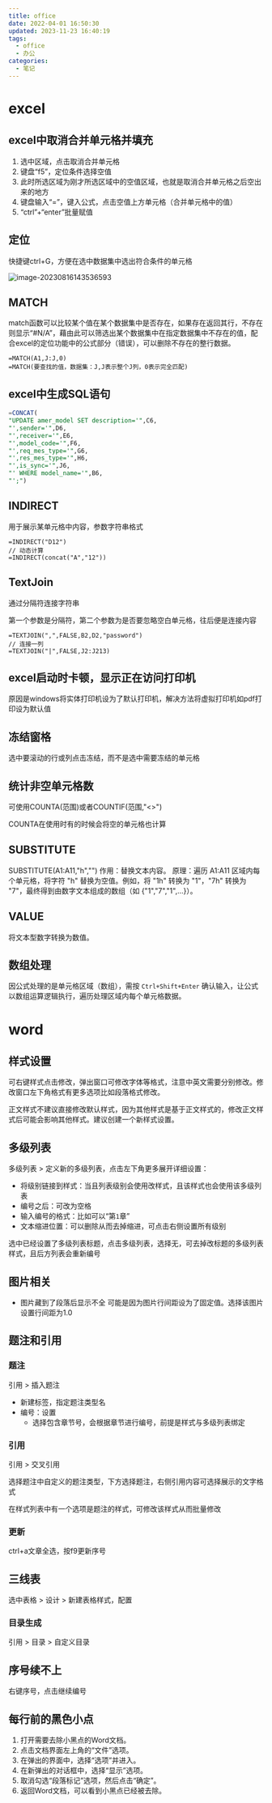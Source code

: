 ```yaml
---
title: office
date: 2022-04-01 16:50:30
updated: 2023-11-23 16:40:19
tags:
  - office
  - 办公
categories:
  - 笔记
---
```


# excel

## excel中取消合并单元格并填充

1. 选中区域，点击取消合并单元格
2. 键盘“f5”，定位条件选择空值
3. 此时所选区域为刚才所选区域中的空值区域，也就是取消合并单元格之后空出来的地方
4. 键盘输入“=”，键入公式，点击空值上方单元格（合并单元格中的值）
5. “ctrl”+“enter”批量赋值

## 定位

快捷键ctrl+G，方便在选中数据集中选出符合条件的单元格

![image-20230816143536593](office/image-20230816143536593.png)

## MATCH

match函数可以比较某个值在某个数据集中是否存在，如果存在返回其行，不存在则显示“#N/A”，藉由此可以筛选出某个数据集中在指定数据集中不存在的值，配合excel的定位功能中的公式部分（错误），可以删除不存在的整行数据。

```
=MATCH(A1,J:J,0)
=MATCH(要查找的值，数据集：J,J表示整个J列，0表示完全匹配)
```

## excel中生成SQL语句

```sql
=CONCAT(
"UPDATE amer_model SET description='",C6,
"',sender='",D6,
"',receiver='",E6,
"',model_code='",F6,
"',req_mes_type='",G6,
"',res_mes_type='",H6,
"',is_sync='",J6,
"' WHERE model_name='",B6,
"';")
```

## INDIRECT

用于展示某单元格中内容，参数字符串格式

```
=INDIRECT("D12")
// 动态计算
=INDIRECT(concat("A","12"))
```

## TextJoin

通过分隔符连接字符串

第一个参数是分隔符，第二个参数为是否要忽略空白单元格，往后便是连接内容

```
=TEXTJOIN(",",FALSE,B2,D2,"password")
// 连接一列
=TEXTJOIN("|",FALSE,J2:J213)
```

## excel启动时卡顿，显示正在访问打印机

原因是windows将实体打印机设为了默认打印机，解决方法将虚拟打印机如pdf打印设为默认值

## 冻结窗格

选中要滚动的行或列点击冻结，而不是选中需要冻结的单元格

## 统计非空单元格数

可使用COUNTA(范围)或者COUNTIF(范围,"<>")

COUNTA在使用时有的时候会将空的单元格也计算

## SUBSTITUTE

SUBSTITUTE(A1:A11,"h","")
作用：替换文本内容。
原理：遍历 A1:A11 区域内每个单元格，将字符 "h" 替换为空值。例如，将 "1h" 转换为 "1"，"7h" 转换为 "7"，最终得到由数字文本组成的数组（如 {"1","7","1",...}）。

## VALUE

将文本型数字转换为数值。

## 数组处理

因公式处理的是单元格区域（数组），需按 `Ctrl+Shift+Enter` 确认输入，让公式以数组运算逻辑执行，遍历处理区域内每个单元格数据。

# word

## 样式设置

可右键样式点击修改，弹出窗口可修改字体等格式，注意中英文需要分别修改。修改窗口左下角格式有更多选项比如段落格式修改。

正文样式不建议直接修改默认样式，因为其他样式是基于正文样式的，修改正文样式后可能会影响其他样式。建议创建一个新样式设置。

## 多级列表

多级列表 > 定义新的多级列表，点击左下角更多展开详细设置：

- 将级别链接到样式：当且列表级别会使用改样式，且该样式也会使用该多级列表
- 编号之后：可改为空格
- 输入编号的格式：比如可以“第`1`章”
- 文本缩进位置：可以删除从而去掉缩进，可点击右侧设置所有级别

选中已经设置了多级列表标题，点击多级列表，选择无，可去掉改标题的多级列表样式，且后方列表会重新编号

## 图片相关

- 图片藏到了段落后显示不全
    可能是因为图片行间距设为了固定值。选择该图片设置行间距为1.0

## 题注和引用

### 题注

引用 > 插入题注

- 新建标签，指定题注类型名
- 编号：设置
    - 选择包含章节号，会根据章节进行编号，前提是样式与多级列表绑定

### 引用

引用 > 交叉引用

选择题注中自定义的题注类型，下方选择题注，右侧引用内容可选择展示的文字格式

在样式列表中有一个选项是题注的样式，可修改该样式从而批量修改

### 更新

ctrl+a文章全选，按f9更新序号

## 三线表

选中表格 > 设计 > 新建表格样式，配置

### 目录生成

引用 > 目录 > 自定义目录

## 序号续不上

右键序号，点击继续编号

## 每行前的黑色小点

1. 打开需要去除小黑点的Word文档。
2. 点击文档界面左上角的“文件”选项。
3. 在弹出的界面中，选择“选项”并进入。
4. 在新弹出的对话框中，选择“显示”选项。
5. 取消勾选“段落标记”选项，然后点击“确定”。
6. 返回Word文档，可以看到小黑点已经被去除。